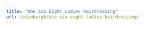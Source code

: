 ```yaml
---
title: "One Six Eight Ladies Hairdressing"
url: /edinburgh/one-six-eight-ladies-hairdressing/
---
```

